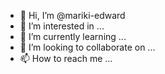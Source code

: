 - 👋 Hi, I’m @mariki-edward
- 👀 I’m interested in ...
- 🌱 I’m currently learning ...
- 💞️ I’m looking to collaborate on ...
- 📫 How to reach me ...

<!---
mariki-edward/mariki-edward is a ✨ special ✨ repository because its `README.md` (this file) appears on your GitHub profile.
You can click the Preview link to take a look at your changes.
--->
